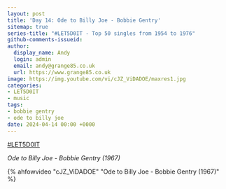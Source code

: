 ```yaml
---
layout: post
title: 'Day 14: Ode to Billy Joe - Bobbie Gentry'
sitemap: true
series-title: "#LET5D0IT - Top 50 singles from 1954 to 1976"
github-comments-issueid:
author:
  display_name: Andy
  login: admin
  email: andy@grange85.co.uk
  url: https://www.grange85.co.uk
image: https://img.youtube.com/vi/cJZ_ViDADOE/maxres1.jpg
categories:
- LET5D0IT
- music
tags:
- bobbie gentry
- ode to billy joe
date: 2024-04-14 00:00 +0000
---
```

[#LET5D0IT](https://bsky.app/profile/let5d0it.bsky.social)

_Ode to Billy Joe - Bobbie Gentry (1967)_  

{% ahfowvideo "cJZ_ViDADOE" "Ode to Billy Joe - Bobbie Gentry (1967)" %}
